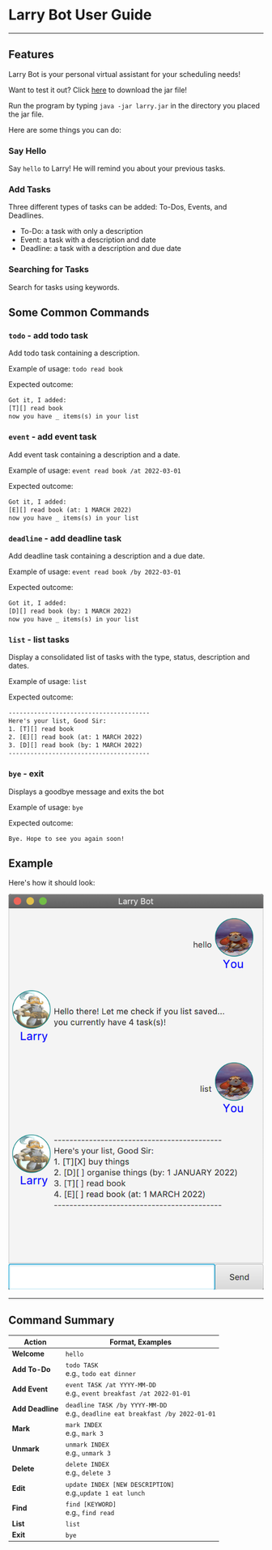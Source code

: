 # Larry Bot User Guide

--------------------------------------------------------------------------------------------------------------------

## Features 

Larry Bot is your personal virtual assistant for your scheduling needs!

Want to test it out? Click [here](https://github.com/pyk595/ip/releases) to download the jar file!

Run the program by typing `java -jar larry.jar` in the directory you placed the jar file.

Here are some things you can do:

### Say Hello

Say `hello` to Larry! He will remind you about your previous tasks.

### Add Tasks

Three different types of tasks can be added: To-Dos, Events, and Deadlines.

- To-Do: a task with only a description
- Event: a task with a description and date
- Deadline: a task with a description and due date


### Searching for Tasks

Search for tasks using keywords.

## Some Common Commands

### `todo` - add todo task

Add todo task containing a description.

Example of usage: `todo read book`

Expected outcome:
```
Got it, I added:
[T][] read book
now you have _ items(s) in your list
```
### `event` - add event task

Add event task containing a description and a date.

Example of usage: `event read book /at 2022-03-01`

Expected outcome:
```
Got it, I added:
[E][] read book (at: 1 MARCH 2022)
now you have _ items(s) in your list
```
### `deadline` - add deadline task

Add deadline task containing a description and a due date.

Example of usage: `event read book /by 2022-03-01`

Expected outcome:
```
Got it, I added:
[D][] read book (by: 1 MARCH 2022)
now you have _ items(s) in your list
```
### `list` - list tasks

Display a consolidated list of tasks with the type, status,
description and dates.

Example of usage: `list`

Expected outcome:
```
---------------------------------------
Here's your list, Good Sir:
1. [T][] read book
2. [E][] read book (at: 1 MARCH 2022)
3. [D][] read book (by: 1 MARCH 2022)
---------------------------------------
```

### `bye` - exit

Displays a goodbye message and exits the bot

Example of usage: `bye`

Expected outcome:
```
Bye. Hope to see you again soon!
```

## Example

Here's how it should look:

![example image](assets/UI.png)

--------------------------------------------------------------------------------------------------------------------
## Command Summary

|Action | Format, Examples |
--------|------------------
**Welcome** | `hello`
**Add To-Do** | `todo TASK` <br> e.g., `todo eat dinner`
**Add Event** | `event TASK /at YYYY-MM-DD` <br> e.g., `event breakfast /at 2022-01-01`
**Add Deadline** | `deadline TASK /by YYYY-MM-DD` <br> e.g., `deadline eat breakfast /by 2022-01-01`
**Mark** | `mark INDEX`<br> e.g., `mark 3`
**Unmark** | `unmark INDEX`<br> e.g., `unmark 3`
**Delete** | `delete INDEX`<br> e.g., `delete 3`
**Edit** | `update INDEX [NEW DESCRIPTION]`<br> e.g.,`update 1 eat lunch`
**Find** | `find [KEYWORD] `<br> e.g., `find read`
**List** | `list`
**Exit** | `bye`
